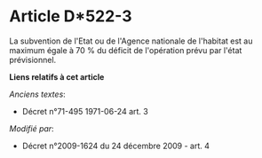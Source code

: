 # Article D*522-3

La subvention de l'Etat ou de l'Agence nationale de l'habitat est au maximum égale à 70 % du déficit de l'opération prévu par
l'état prévisionnel.

**Liens relatifs à cet article**

_Anciens textes_:

  - Décret n°71-495 1971-06-24 art. 3

_Modifié par_:

  - Décret n°2009-1624 du 24 décembre 2009 - art. 4
